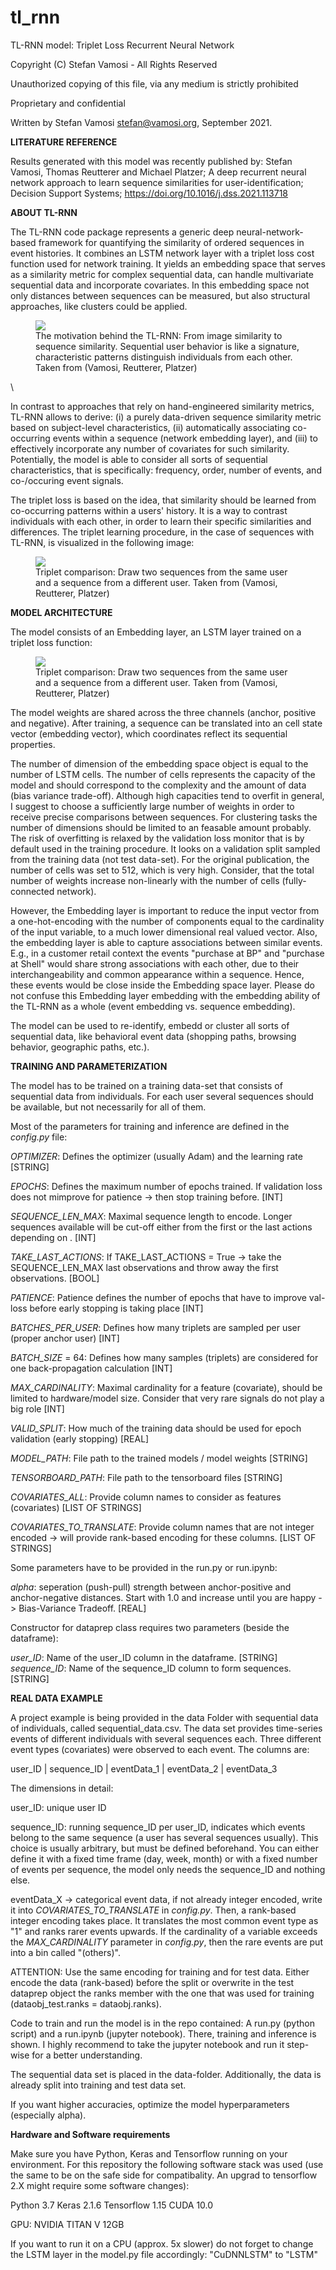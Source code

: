# tl_rnn

TL-RNN model: Triplet Loss Recurrent Neural Network

Copyright (C) Stefan Vamosi - All Rights Reserved

Unauthorized copying of this file, via any medium is strictly prohibited

Proprietary and confidential

Written by Stefan Vamosi <stefan@vamosi.org>, September 2021.

**LITERATURE REFERENCE**

Results generated with this model was recently published by: Stefan Vamosi, Thomas Reutterer and Michael Platzer; A deep recurrent neural network approach to learn sequence similarities for user-identification; Decision Support Systems; https://doi.org/10.1016/j.dss.2021.113718


**ABOUT TL-RNN**

The TL-RNN code package represents a generic deep neural-network-based framework for quantifying the similarity of ordered sequences in event histories. It combines an LSTM network layer with a triplet loss cost function used for network training. It yields an embedding space that serves as a similarity metric for complex sequential data, can handle multivariate sequential data and incorporate covariates. In this embedding space not only distances between sequences can be measured, but also structural approaches, like clusters could be applied.

<figure><img src="images/running_example_seqs.png"><figcaption>The motivation behind the TL-RNN: From image similarity to sequence similarity. Sequential user behavior is like a signature, characteristic patterns distinguish individuals from each other. Taken from (Vamosi, Reutterer, Platzer)</figcaption></figure>\


In contrast to approaches that rely on hand-engineered similarity metrics, TL-RNN allows to derive: (i) a purely data-driven sequence similarity metric based on subject-level characteristics, (ii) automatically associating co-occurring events within a sequence (network embedding layer), and (iii) to effectively incorporate any number of covariates for such similarity. Potentially, the model is able to consider all sorts of sequential characteristics, that is specifically: frequency, order, number of events, and co-/occuring event signals.

The triplet loss is based on the idea, that similarity should be learned from co-occurring patterns within a users' history. It is a way to contrast individuals with each other, in order to learn their specific similarities and differences. The triplet learning procedure, in the case of sequences with TL-RNN, is visualized in the following image: 

<figure><img src="images/Sample_Draw_runningexample.png"><figcaption>Triplet comparison: Draw two sequences from the same user and a sequence from a different user. Taken from (Vamosi, Reutterer, Platzer)</figcaption></figure>


**MODEL ARCHITECTURE**

The model consists of an Embedding layer, an LSTM layer trained on a triplet loss function:

<figure><img src="images/Model_Structure.png"><figcaption>Triplet comparison: Draw two sequences from the same user and a sequence from a different user. Taken from (Vamosi, Reutterer, Platzer)</figcaption></figure>


The model weights are shared across the three channels (anchor, positive and negative). After training, a sequence can be translated into an cell state vector (embedding vector), which coordinates reflect its sequential properties.

The number of dimension of the embedding space object is equal to the number of LSTM cells. The number of cells represents the capacity of the model and should correspond to the complexity and the amount of data (bias variance trade-off). Although high capacities tend to overfit in general, I suggest to choose a sufficiently large number of weights in order to receive precise comparisons between sequences. For clustering tasks the number of dimensions should be limited to an feasable amount probably. The risk of overfitting is relaxed by the validation loss monitor that is by default used in the training procedure. It looks on a validation split sampled from the training data (not test data-set). For the original publication, the number of cells was set to 512, which is very high. Consider, that the total number of weights increase non-linearly with the number of cells (fully-connected network).

However, the Embedding layer is important to reduce the input vector from a one-hot-encoding with the number of components equal to the cardinality of the input variable, to a much lower dimensional real valued vector. Also, the embedding layer is able to capture associations between similar events. E.g., in a customer retail context the events "purchase at BP" and "purchase at Shell" would share strong associations with each other, due to their interchangeability and common appearance within a sequence. Hence, these events would be close inside the Embedding space layer. Please do not confuse this Embedding layer embedding with the embedding ability of the TL-RNN as a whole (event embedding vs. sequence embedding).


The model can be used to re-identify, embedd or cluster all sorts of sequential data, like behavioral event data (shopping paths, browsing behavior, geographic paths, etc.).


**TRAINING AND PARAMETERIZATION**

The model has to be trained on a training data-set that consists of sequential data from individuals. For each user several sequences should be available, but not necessarily for all of them. 

Most of the parameters for training and inference are defined in the *config.py* file:

*OPTIMIZER*: Defines the optimizer (usually Adam) and the learning rate [STRING]

*EPOCHS*: Defines the maximum number of epochs trained. If validation loss does not mimprove for patience -> then stop training before. [INT]

*SEQUENCE_LEN_MAX*: Maximal sequence length to encode. Longer sequences available will be cut-off either from the first or the last actions depending on . [INT]

*TAKE_LAST_ACTIONS*: If TAKE_LAST_ACTIONS = True -> take the SEQUENCE_LEN_MAX last observations and throw away the first observations. [BOOL]

*PATIENCE*: Patience defines the number of epochs that have to improve val-loss before early stopping is taking place [INT] 

*BATCHES_PER_USER*: Defines how many triplets are sampled per user (proper anchor user) [INT]

*BATCH_SIZE* = 64: Defines how many samples (triplets) are considered for one back-propagation calculation [INT]

*MAX_CARDINALITY*: Maximal cardinality for a feature (covariate), should be limited to hardware/model size. Consider that very rare signals do not play a big role [INT]

*VALID_SPLIT*: How much of the training data should be used for epoch validation (early stopping) [REAL]

*MODEL_PATH*: File path to the trained models / model weights [STRING]

*TENSORBOARD_PATH*: File path to the tensorboard files [STRING]

*COVARIATES_ALL*: Provide column names to consider as features (covariates) [LIST OF STRINGS]

*COVARIATES_TO_TRANSLATE*: Provide column names that are not integer encoded -> will provide rank-based encoding for these columns. [LIST OF STRINGS]

Some parameters have to be provided in the run.py or run.ipynb:

*alpha*: seperation (push-pull) strength between anchor-positive and anchor-negative distances. Start with 1.0 and increase until you are happy -> Bias-Variance Tradeoff. [REAL]

Constructor for dataprep class requires two parameters (beside the dataframe):

*user_ID*: Name of the user_ID column in the dataframe. [STRING]
*sequence_ID*: Name of the sequence_ID column to form sequences. [STRING]


**REAL DATA EXAMPLE**

A project example is being provided in the data Folder with sequential data of individuals, called sequential_data.csv. The data set provides time-series events of different individuals with several sequences each. Three different event types (covariates) were observed to each event. The columns are:


user_ID | sequence_ID | eventData_1 | eventData_2 | eventData_3

The dimensions in detail:

user_ID: unique user ID

sequence_ID: running sequence_ID per user_ID, indicates which events belong to the same sequence (a user has several sequences
usually). This choice is usually arbitrary, but must be defined beforehand. You can either define it with a fixed time frame (day, week, month) or with a fixed number of events per sequence, the model only needs the sequence_ID and nothing else.

eventData_X -> categorical event data, if not already integer encoded, write it into *COVARIATES_TO_TRANSLATE* in *config.py*. Then, a rank-based integer encoding takes place. It translates the most common event type as "1" and ranks rarer events upwards. If the cardinality of a variable exceeds the *MAX_CARDINALITY* parameter in *config.py*, then the rare events are put into a bin called "(others)".

ATTENTION: Use the same encoding for training and for test data. Either encode the data (rank-based) before the split or overwrite in the test dataprep object the ranks member with the one that was used for training (dataobj_test.ranks = dataobj.ranks).

Code to train and run the model is in the repo contained: A run.py (python script) and a run.ipynb (jupyter notebook). There, training and inference is shown. I highly recommend to take the jupyter notebook and run it step-wise for a better understanding.

The sequential data set is placed in the data-folder. Additionally, the data is already split into training and test data set. 

If you want higher accuracies, optimize the model hyperparameters (especially alpha).

**Hardware and Software requirements**

Make sure you have Python, Keras and Tensorflow running on your environment. For this repository the following software stack was used (use the same to be on the safe side for compatibality. An upgrad to tensorflow 2.X might require some software changes):

Python 3.7 
Keras 2.1.6
Tensorflow 1.15
CUDA 10.0



GPU: NVIDIA TITAN V 12GB

If you want to run it on a CPU (approx. 5x slower) do not forget to change the LSTM layer in the model.py file accordingly: "CuDNNLSTM" to "LSTM"


